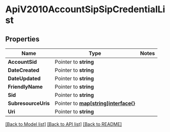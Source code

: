 # ApiV2010AccountSipSipCredentialList

## Properties
Name | Type | Notes
------------ | ------------- | -------------
**AccountSid** | Pointer to **string** | 
**DateCreated** | Pointer to **string** | 
**DateUpdated** | Pointer to **string** | 
**FriendlyName** | Pointer to **string** | 
**Sid** | Pointer to **string** | 
**SubresourceUris** | Pointer to [**map[string]interface{}**](.md) | 
**Uri** | Pointer to **string** | 

[[Back to Model list]](../README.md#documentation-for-models) [[Back to API list]](../README.md#documentation-for-api-endpoints) [[Back to README]](../README.md)


